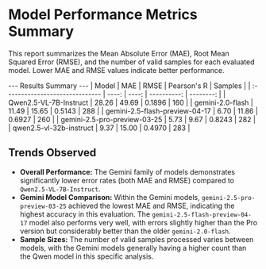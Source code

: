 # Model Performance Metrics Summary

This report summarizes the Mean Absolute Error (MAE), Root Mean Squared Error (RMSE), and the number of valid samples for each evaluated model. Lower MAE and RMSE values indicate better performance.

--- Results Summary ---
| Model                           |   MAE |  RMSE | Pearson's R |   Samples |
| :------------------------------ | ----: | ----: | ----------: | --------: |
| Qwen2.5-VL-7B-Instruct          | 28.26 | 49.69 |      0.1896 |       160 |
| gemini-2.0-flash                | 11.49 | 15.65 |      0.5143 |       288 |
| gemini-2.5-flash-preview-04-17  |  6.70 | 11.86 |      0.6927 |       260 |
| gemini-2.5-pro-preview-03-25    |  5.73 |  9.67 |      0.8243 |       282 |
| qwen2.5-vl-32b-instruct         |  9.37 | 15.00 |      0.4970 |       283 |

## Trends Observed

*   **Overall Performance:** The Gemini family of models demonstrates significantly lower error rates (both MAE and RMSE) compared to `Qwen2.5-VL-7B-Instruct`.
*   **Gemini Model Comparison:** Within the Gemini models, `gemini-2.5-pro-preview-03-25` achieved the lowest MAE and RMSE, indicating the highest accuracy in this evaluation. The `gemini-2.5-flash-preview-04-17` model also performs very well, with errors slightly higher than the Pro version but considerably better than the older `gemini-2.0-flash`.
*   **Sample Sizes:** The number of valid samples processed varies between models, with the Gemini models generally having a higher count than the Qwen model in this specific analysis.